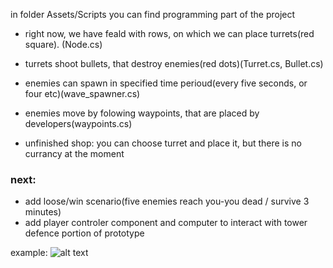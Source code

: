 in folder Assets/Scripts you can find programming part of the project
- right now, we have feald with rows, on which we can place turrets(red square). (Node.cs)
- turrets shoot bullets, that destroy enemies(red dots)(Turret.cs, Bullet.cs)
- enemies can spawn in specified time perioud(every five seconds, or four etc)(wave_spawner.cs)
- enemies move by folowing waypoints, that are placed by developers(waypoints.cs)

- unfinished shop: you can choose turret and place it, but there is no currancy at the moment
 
### next: 
- add loose/win scenario(five enemies reach you-you dead / survive 3 minutes)
- add player controler component and computer to interact with tower defence portion of prototype


example:
![alt text](https://github.com/Bessonica/towerDefPrototype/blob/master/Assets/ImagesGit/example.PNG)

